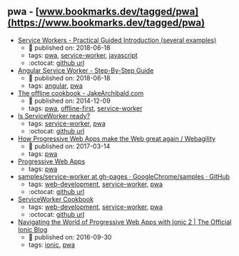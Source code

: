 pwa - [www.bookmarks.dev/tagged/pwa](https://www.bookmarks.dev/tagged/pwa)
---
* [Service Workers - Practical Guided Introduction (several examples)](https://blog.angular-university.io/service-workers/)
    * :calendar: published on: 2018-06-18
    * tags: [pwa](../tagged/pwa.md), [service-worker](../tagged/service-worker.md), [javascript](../tagged/javascript.md)
    * :octocat: [github url](https://github.com/angular-university/service-workers-guide)
* [Angular Service Worker - Step-By-Step Guide](https://blog.angular-university.io/angular-service-worker/)
    * :calendar: published on: 2018-06-18
    * tags: [angular](../tagged/angular.md), [pwa](../tagged/pwa.md)
* [The offline cookbook - JakeArchibald.com](https://jakearchibald.com/2014/offline-cookbook/)
    * :calendar: published on: 2014-12-09
    * tags: [pwa](../tagged/pwa.md), [offline-first](../tagged/offline-first.md), [service-worker](../tagged/service-worker.md)
* [Is ServiceWorker ready?](https://jakearchibald.github.io/isserviceworkerready/)
    * tags: [service-worker](../tagged/service-worker.md), [pwa](../tagged/pwa.md)
    * :octocat: [github url](https://github.com/jakearchibald/isserviceworkerready)
* [How Progressive Web Apps make the Web great again / Webagility](http://webagility.com/posts/how-progressive-web-apps-make-the-web-great-again)
    * :calendar: published on: 2017-03-14
    * tags: [pwa](../tagged/pwa.md)
* [Progressive Web Apps](https://developers.google.com/web/progressive-web-apps/)
    * tags: [pwa](../tagged/pwa.md)
* [samples/service-worker at gh-pages · GoogleChrome/samples · GitHub](https://github.com/GoogleChrome/samples/tree/gh-pages/service-worker)
    * tags: [web-development](../tagged/web-development.md), [service-worker](../tagged/service-worker.md), [pwa](../tagged/pwa.md)
    * :octocat: [github url](https://github.com/GoogleChrome/samples/tree/gh-pages/service-worker)
* [ServiceWorker Cookbook](https://serviceworke.rs/)
    * tags: [web-development](../tagged/web-development.md), [service-worker](../tagged/service-worker.md), [pwa](../tagged/pwa.md)
    * :octocat: [github url](https://github.com/mozilla/serviceworker-cookbook)
* [Navigating the World of Progressive Web Apps with Ionic 2  |  The Official Ionic Blog](http://blog.ionic.io/navigating-the-world-of-progressive-web-apps-with-ionic-2/)
    * :calendar: published on: 2016-09-30
    * tags: [ionic](../tagged/ionic.md), [pwa](../tagged/pwa.md)
